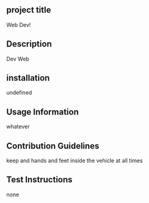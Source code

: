 
  ## project title 
  Web Dev!

  ## Description 
  Dev Web

  ## installation 
  undefined
  
  ## Usage Information 
  whatever

  ## Contribution Guidelines 
  keep and hands and feet inside the vehicle at all times 

  ## Test Instructions 
  none

  
